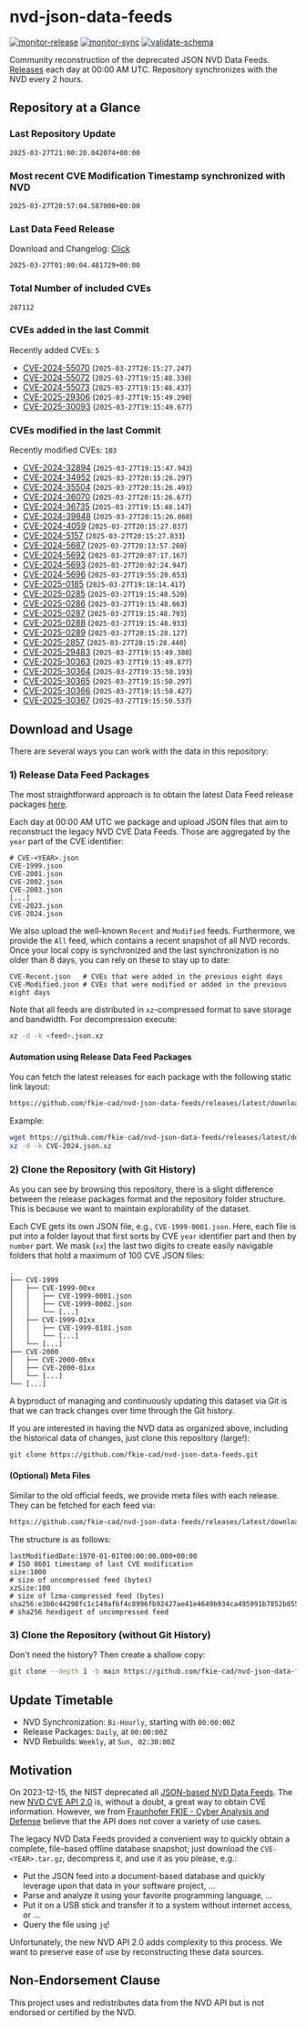 # nvd-json-data-feeds

[![monitor-release](https://github.com/fkie-cad/nvd-json-data-feeds/actions/workflows/monitor_release.yml/badge.svg)](https://github.com/fkie-cad/nvd-json-data-feeds/actions/workflows/monitor_release.yml)
[![monitor-sync](https://github.com/fkie-cad/nvd-json-data-feeds/actions/workflows/monitor_sync.yml/badge.svg)](https://github.com/fkie-cad/nvd-json-data-feeds/actions/workflows/monitor_sync.yml)
[![validate-schema](https://github.com/fkie-cad/nvd-json-data-feeds/actions/workflows/validate_schema.yml/badge.svg)](https://github.com/fkie-cad/nvd-json-data-feeds/actions/workflows/validate_schema.yml)

Community reconstruction of the deprecated JSON NVD Data Feeds.
[Releases](https://github.com/fkie-cad/nvd-json-data-feeds/releases/latest) each day at 00:00 AM UTC.
Repository synchronizes with the NVD every 2 hours.

## Repository at a Glance

### Last Repository Update

```plain
2025-03-27T21:00:20.042074+00:00
```

### Most recent CVE Modification Timestamp synchronized with NVD

```plain
2025-03-27T20:57:04.587000+00:00
```

### Last Data Feed Release

Download and Changelog: [Click](https://github.com/fkie-cad/nvd-json-data-feeds/releases/latest)

```plain
2025-03-27T01:00:04.481729+00:00
```

### Total Number of included CVEs

```plain
287112
```

### CVEs added in the last Commit

Recently added CVEs: `5`

- [CVE-2024-55070](CVE-2024/CVE-2024-550xx/CVE-2024-55070.json) (`2025-03-27T20:15:27.247`)
- [CVE-2024-55072](CVE-2024/CVE-2024-550xx/CVE-2024-55072.json) (`2025-03-27T19:15:48.330`)
- [CVE-2024-55073](CVE-2024/CVE-2024-550xx/CVE-2024-55073.json) (`2025-03-27T19:15:48.437`)
- [CVE-2025-29306](CVE-2025/CVE-2025-293xx/CVE-2025-29306.json) (`2025-03-27T19:15:49.290`)
- [CVE-2025-30093](CVE-2025/CVE-2025-300xx/CVE-2025-30093.json) (`2025-03-27T19:15:49.677`)


### CVEs modified in the last Commit

Recently modified CVEs: `103`

- [CVE-2024-32894](CVE-2024/CVE-2024-328xx/CVE-2024-32894.json) (`2025-03-27T19:15:47.943`)
- [CVE-2024-34952](CVE-2024/CVE-2024-349xx/CVE-2024-34952.json) (`2025-03-27T20:15:26.297`)
- [CVE-2024-35504](CVE-2024/CVE-2024-355xx/CVE-2024-35504.json) (`2025-03-27T20:15:26.493`)
- [CVE-2024-36070](CVE-2024/CVE-2024-360xx/CVE-2024-36070.json) (`2025-03-27T20:15:26.677`)
- [CVE-2024-36735](CVE-2024/CVE-2024-367xx/CVE-2024-36735.json) (`2025-03-27T19:15:48.147`)
- [CVE-2024-39848](CVE-2024/CVE-2024-398xx/CVE-2024-39848.json) (`2025-03-27T20:15:26.860`)
- [CVE-2024-4059](CVE-2024/CVE-2024-40xx/CVE-2024-4059.json) (`2025-03-27T20:15:27.037`)
- [CVE-2024-5157](CVE-2024/CVE-2024-51xx/CVE-2024-5157.json) (`2025-03-27T20:15:27.833`)
- [CVE-2024-5687](CVE-2024/CVE-2024-56xx/CVE-2024-5687.json) (`2025-03-27T20:13:57.260`)
- [CVE-2024-5692](CVE-2024/CVE-2024-56xx/CVE-2024-5692.json) (`2025-03-27T20:07:17.167`)
- [CVE-2024-5693](CVE-2024/CVE-2024-56xx/CVE-2024-5693.json) (`2025-03-27T20:02:24.947`)
- [CVE-2024-5696](CVE-2024/CVE-2024-56xx/CVE-2024-5696.json) (`2025-03-27T19:55:20.653`)
- [CVE-2025-0185](CVE-2025/CVE-2025-01xx/CVE-2025-0185.json) (`2025-03-27T19:18:14.417`)
- [CVE-2025-0285](CVE-2025/CVE-2025-02xx/CVE-2025-0285.json) (`2025-03-27T19:15:48.520`)
- [CVE-2025-0286](CVE-2025/CVE-2025-02xx/CVE-2025-0286.json) (`2025-03-27T19:15:48.663`)
- [CVE-2025-0287](CVE-2025/CVE-2025-02xx/CVE-2025-0287.json) (`2025-03-27T19:15:48.793`)
- [CVE-2025-0288](CVE-2025/CVE-2025-02xx/CVE-2025-0288.json) (`2025-03-27T19:15:48.933`)
- [CVE-2025-0289](CVE-2025/CVE-2025-02xx/CVE-2025-0289.json) (`2025-03-27T20:15:28.127`)
- [CVE-2025-2857](CVE-2025/CVE-2025-28xx/CVE-2025-2857.json) (`2025-03-27T20:15:28.440`)
- [CVE-2025-29483](CVE-2025/CVE-2025-294xx/CVE-2025-29483.json) (`2025-03-27T19:15:49.380`)
- [CVE-2025-30363](CVE-2025/CVE-2025-303xx/CVE-2025-30363.json) (`2025-03-27T19:15:49.877`)
- [CVE-2025-30364](CVE-2025/CVE-2025-303xx/CVE-2025-30364.json) (`2025-03-27T19:15:50.193`)
- [CVE-2025-30365](CVE-2025/CVE-2025-303xx/CVE-2025-30365.json) (`2025-03-27T19:15:50.297`)
- [CVE-2025-30366](CVE-2025/CVE-2025-303xx/CVE-2025-30366.json) (`2025-03-27T19:15:50.427`)
- [CVE-2025-30367](CVE-2025/CVE-2025-303xx/CVE-2025-30367.json) (`2025-03-27T19:15:50.537`)


## Download and Usage

There are several ways you can work with the data in this repository:

### 1) Release Data Feed Packages

The most straightforward approach is to obtain the latest Data Feed release packages [here](https://github.com/fkie-cad/nvd-json-data-feeds/releases/latest).

Each day at 00:00 AM UTC we package and upload JSON files that aim to reconstruct the legacy NVD CVE Data Feeds.
Those are aggregated by the `year` part of the CVE identifier:

```
# CVE-<YEAR>.json
CVE-1999.json
CVE-2001.json
CVE-2002.json
CVE-2003.json
[...]
CVE-2023.json
CVE-2024.json
```

We also upload the well-known `Recent` and `Modified` feeds.
Furthermore, we provide the `All` feed, which contains a recent snapshot of all NVD records.
Once your local copy is synchronized and the last synchronization is no older than 8 days, you can rely on these to stay up to date:

```plain
CVE-Recent.json   # CVEs that were added in the previous eight days
CVE-Modified.json # CVEs that were modified or added in the previous eight days
```

Note that all feeds are distributed in `xz`-compressed format to save storage and bandwidth.
For decompression execute:

```sh
xz -d -k <feed>.json.xz
```

#### Automation using Release Data Feed Packages

You can fetch the latest releases for each package with the following static link layout:

```sh
https://github.com/fkie-cad/nvd-json-data-feeds/releases/latest/download/CVE-<YEAR>.json.xz
```

Example:

```sh
wget https://github.com/fkie-cad/nvd-json-data-feeds/releases/latest/download/CVE-2024.json.xz
xz -d -k CVE-2024.json.xz
```

### 2) Clone the Repository (with Git History)

As you can see by browsing this repository, there is a slight difference between the release packages format and the repository folder structure.
This is because we want to maintain explorability of the dataset.

Each CVE gets its own JSON file, e.g., `CVE-1999-0001.json`.
Here, each file is put into a folder layout that first sorts by CVE `year` identifier part and then by `number` part.
We mask (`xx`) the last two digits to create easily navigable folders that hold a maximum of 100 CVE JSON files:

```plain
.
├── CVE-1999
│   ├── CVE-1999-00xx
│   │   ├── CVE-1999-0001.json
│   │   ├── CVE-1999-0002.json
│   │   └── [...]
│   ├── CVE-1999-01xx
│   │   ├── CVE-1999-0101.json
│   │   └── [...]
│   └── [...]
├── CVE-2000
│   ├── CVE-2000-00xx
│   ├── CVE-2000-01xx
│   └── [...]
└── [...]
```

A byproduct of managing and continuously updating this dataset via Git is that we can track changes over time through the Git history.

If you are interested in having the NVD data as organized above, including the historical data of changes, just clone this repository (large!):

```sh
git clone https://github.com/fkie-cad/nvd-json-data-feeds.git
```

#### (Optional) Meta Files

Similar to the old official feeds, we provide meta files with each release. They can be fetched for each feed via:

```sh
https://github.com/fkie-cad/nvd-json-data-feeds/releases/latest/download/CVE-<YEAR>.meta
```

The structure is as follows:

```plain
lastModifiedDate:1970-01-01T00:00:00.000+00:00                          # ISO 8601 timestamp of last CVE modification
size:1000                                                               # size of uncompressed feed (bytes)
xzSize:100                                                              # size of lzma-compressed feed (bytes)
sha256:e3b0c44298fc1c149afbf4c8996fb92427ae41e4649b934ca495991b7852b855 # sha256 hexdigest of uncompressed feed
```

### 3) Clone the Repository (without Git History)

Don't need the history? Then create a shallow copy:

```sh
git clone --depth 1 -b main https://github.com/fkie-cad/nvd-json-data-feeds.git
```


## Update Timetable

* NVD Synchronization: `Bi-Hourly`, starting with `00:00:00Z`
* Release Packages: `Daily`, at `00:00:00Z`
* NVD Rebuilds: `Weekly`, at `Sun, 02:30:00Z`


## Motivation

On 2023-12-15, the NIST deprecated all [JSON-based NVD Data Feeds](https://nvd.nist.gov/vuln/data-feeds#divRetirementBanner-1).
The new [NVD CVE API 2.0](https://nvd.nist.gov/developers/vulnerabilities) is, without a doubt, a great way to obtain CVE information.
However, we from [Fraunhofer FKIE - Cyber Analysis and Defense](https://www.fkie.fraunhofer.de/en/departments/cad.html) believe that the API does not cover a variety of use cases.

The legacy NVD Data Feeds provided a convenient way to quickly obtain a complete, file-based offline database snapshot; just download the `CVE-<YEAR>.tar.gz`, decompress it, and use it as you please, e.g.:

- Put the JSON feed into a document-based database and quickly leverage upon that data in your software project, ...
- Parse and analyze it using your favorite programming language, ...
- Put it on a USB stick and transfer it to a system without internet access, or ...
- Query the file using `jq`!

Unfortunately, the new NVD API 2.0 adds complexity to this process.
We want to preserve ease of use by reconstructing these data sources.

## Non-Endorsement Clause

This project uses and redistributes data from the NVD API but is not endorsed or certified by the NVD.